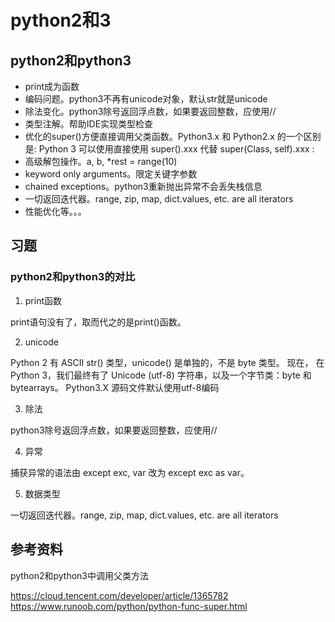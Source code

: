 # python2和3

## python2和python3

- print成为函数
- 编码问题。python3不再有unicode对象，默认str就是unicode
- 除法变化。python3除号返回浮点数，如果要返回整数，应使用//
- 类型注解。帮助IDE实现类型检查
- 优化的super()方便直接调用父类函数。Python3.x 和 Python2.x 的一个区别是: Python 3 可以使用直接使用 super().xxx 代替 super(Class, self).xxx :
- 高级解包操作。a, b, *rest = range(10)
- keyword only arguments。限定关键字参数
- chained exceptions。python3重新抛出异常不会丢失栈信息
- 一切返回迭代器。range, zip, map, dict.values, etc. are all iterators
- 性能优化等。。。

## 习题 

### python2和python3的对比

1. print函数

print语句没有了，取而代之的是print()函数。

2. unicode

Python 2 有 ASCII str() 类型，unicode() 是单独的，不是 byte 类型。
现在， 在 Python 3，我们最终有了 Unicode (utf-8) 字符串，以及一个字节类：byte 和 bytearrays。
Python3.X 源码文件默认使用utf-8编码

3. 除法

python3除号返回浮点数，如果要返回整数，应使用//

4. 异常

捕获异常的语法由 except exc, var 改为 except exc as var。

5. 数据类型

一切返回迭代器。range, zip, map, dict.values, etc. are all iterators


## 参考资料

python2和python3中调用父类方法

https://cloud.tencent.com/developer/article/1365782
https://www.runoob.com/python/python-func-super.html

